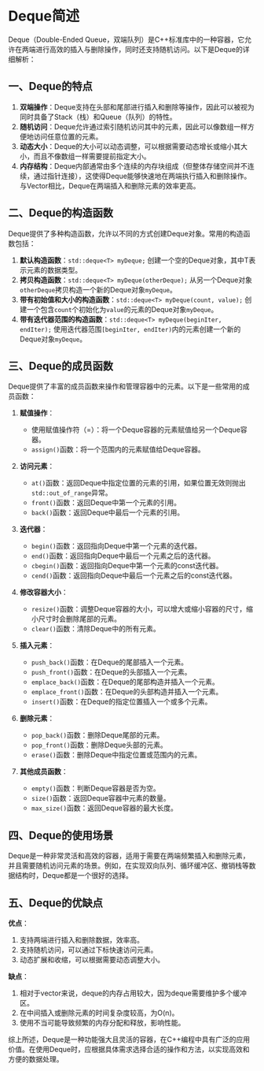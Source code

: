 # Deque简述

Deque（Double-Ended Queue，双端队列）是C++标准库中的一种容器，它允许在两端进行高效的插入与删除操作，同时还支持随机访问。以下是Deque的详细解析：

## 一、Deque的特点

1. **双端操作**：Deque支持在头部和尾部进行插入和删除等操作，因此可以被视为同时具备了Stack（栈）和Queue（队列）的特性。
2. **随机访问**：Deque允许通过索引随机访问其中的元素，因此可以像数组一样方便地访问任意位置的元素。
3. **动态大小**：Deque的大小可以动态调整，可以根据需要动态增长或缩小其大小，而且不像数组一样需要提前指定大小。
4. **内存结构**：Deque内部通常由多个连续的内存块组成（但整体存储空间并不连续，通过指针连接），这使得Deque能够快速地在两端执行插入和删除操作。与Vector相比，Deque在两端插入和删除元素的效率更高。

## 二、Deque的构造函数

Deque提供了多种构造函数，允许以不同的方式创建Deque对象。常用的构造函数包括：

1. **默认构造函数**：`std::deque<T> myDeque;` 创建一个空的Deque对象，其中T表示元素的数据类型。
2. **拷贝构造函数**：`std::deque<T> myDeque(otherDeque);` 从另一个Deque对象`otherDeque`拷贝构造一个新的Deque对象`myDeque`。
3. **带有初始值和大小的构造函数**：`std::deque<T> myDeque(count, value);` 创建一个包含`count`个初始化为`value`的元素的Deque对象`myDeque`。
4. **带有迭代器范围的构造函数**：`std::deque<T> myDeque(beginIter, endIter);` 使用迭代器范围`[beginIter, endIter)`内的元素创建一个新的Deque对象`myDeque`。

## 三、Deque的成员函数

Deque提供了丰富的成员函数来操作和管理容器中的元素。以下是一些常用的成员函数：

1. **赋值操作**：

    * 使用赋值操作符（=）：将一个Deque容器的元素赋值给另一个Deque容器。
    * `assign()`函数：将一个范围内的元素赋值给Deque容器。

2. **访问元素**：

    * `at()`函数：返回Deque中指定位置的元素的引用，如果位置无效则抛出`std::out_of_range`异常。
    * `front()`函数：返回Deque中第一个元素的引用。
    * `back()`函数：返回Deque中最后一个元素的引用。

3. **迭代器**：

    * `begin()`函数：返回指向Deque中第一个元素的迭代器。
    * `end()`函数：返回指向Deque中最后一个元素之后的迭代器。
    * `cbegin()`函数：返回指向Deque中第一个元素的const迭代器。
    * `cend()`函数：返回指向Deque中最后一个元素之后的const迭代器。

4. **修改容器大小**：

    * `resize()`函数：调整Deque容器的大小，可以增大或缩小容器的尺寸，缩小尺寸时会删除尾部的元素。
    * `clear()`函数：清除Deque中的所有元素。

5. **插入元素**：

    * `push_back()`函数：在Deque的尾部插入一个元素。
    * `push_front()`函数：在Deque的头部插入一个元素。
    * `emplace_back()`函数：在Deque的尾部构造并插入一个元素。
    * `emplace_front()`函数：在Deque的头部构造并插入一个元素。
    * `insert()`函数：在Deque的指定位置插入一个或多个元素。

6. **删除元素**：

    * `pop_back()`函数：删除Deque尾部的元素。
    * `pop_front()`函数：删除Deque头部的元素。
    * `erase()`函数：删除Deque中指定位置或范围内的元素。

7. **其他成员函数**：

    * `empty()`函数：判断Deque容器是否为空。
    * `size()`函数：返回Deque容器中元素的数量。
    * `max_size()`函数：返回Deque容器的最大长度。

## 四、Deque的使用场景

Deque是一种非常灵活和高效的容器，适用于需要在两端频繁插入和删除元素，并且需要随机访问元素的场景。例如，在实现双向队列、循环缓冲区、撤销栈等数据结构时，Deque都是一个很好的选择。

## 五、Deque的优缺点

**优点**：

1. 支持两端进行插入和删除数据，效率高。
2. 支持随机访问，可以通过下标快速访问元素。
3. 动态扩展和收缩，可以根据需要动态调整大小。

**缺点**：

1. 相对于vector来说，deque的内存占用较大，因为deque需要维护多个缓冲区。
2. 在中间插入或删除元素的时间复杂度较高，为O(n)。
3. 使用不当可能导致频繁的内存分配和释放，影响性能。

综上所述，Deque是一种功能强大且灵活的容器，在C++编程中具有广泛的应用价值。在使用Deque时，应根据具体需求选择合适的操作和方法，以实现高效和方便的数据处理。
